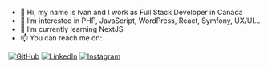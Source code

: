 - 👋 Hi, my name is Ivan and I work as Full Stack Developer in Canada
- 👀 I’m interested in PHP, JavaScript, WordPress, React, Symfony, UX/UI...
- 🌱 I’m currently learning NextJS
- 📫 You can reach me on:

[![GitHub](https://img.shields.io/badge/GitHub-shoowack-181717?style=flat&logo=GitHub&logoColor=white)](https://github.com/shoowack/)
[![LinkedIn](https://img.shields.io/badge/LinkedIn-ivan--suvak--martinovic-0a66c2?style=flat&logo=LinkedIn&logoColor=white)](https://www.linkedin.com/in/ivan-suvak-martinovic/)
[![Instagram](https://img.shields.io/badge/Instagram-shoowack-E4405F?style=flat&logo=Instagram&logoColor=white)](https://www.instagram.com/shoowack/)


<!---
shoowack/shoowack is a ✨ special ✨ repository because its `README.md` (this file) appears on your GitHub profile.
You can click the Preview link to take a look at your changes.
--->
